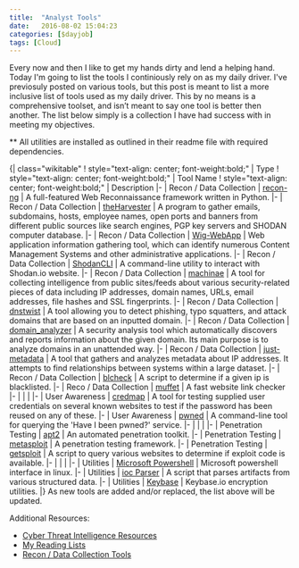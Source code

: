 ```yaml
---
title:  "Analyst Tools"
date:   2016-08-02 15:04:23
categories: [$dayjob]
tags: [Cloud]
---
```

Every now and then I like to get my hands dirty and lend a helping hand.  Today I'm going to list the tools I continiously rely on as my daily driver.  I've previosuly posted on various tools, but this post is meant to list a more inclusive list of tools used as my daily driver.  This by no means is a comprehensive toolset, and isn’t meant to say one tool is better then another.  The list below simply is a collection I have had success with in meeting my objectives.

** All utilities are installed as outlined in their readme file with required dependencies.

{| class="wikitable"
! style="text-align: center; font-weight:bold;" | Type
! style="text-align: center; font-weight:bold;" | Tool Name
! style="text-align: center; font-weight:bold;" | Description
|-
| Recon / Data Collection
| [recon-ng](https://bitbucket.org/LaNMaSteR53/recon-ng/wiki/Usage%20Guide)
| A full-featured Web Reconnaissance framework written in Python.
|-
| Recon / Data Collection
| [theHarvester](https://github.com/laramies/theHarvester)
| A program to gather emails, subdomains, hosts, employee names, open ports and banners from different public sources like search engines, PGP key servers and SHODAN computer database.
|-
| Recon / Data Collection
| [Wig-WebApp](https://github.com/jekyc/wig)
| Web application information gathering tool, which can identify numerous Content Management Systems and other administrative applications.
|-
| Recon / Data Collection
| [ShodanCLI](https://cli.shodan.io)
| A command-line utility to interact with Shodan.io website.
|-
| Recon / Data Collection
| [machinae](https://github.com/HurricaneLabs/machinae)
| A tool for collecting intelligence from public sites/feeds about various security-related pieces of data including IP addresses, domain names, URLs, email addresses, file hashes and SSL fingerprints.
|-
| Recon / Data Collection
| [dnstwist](https://github.com/elceef/dnstwist)
| A tool allowing you to detect phishing, typo squatters, and attack domains that are based on an inputted domain.
|-
| Recon / Data Collection
| [domain_analyzer](https://github.com/eldraco/domain_analyzer)
| A security analysis tool which automatically discovers and reports information about the given domain. Its main purpose is to analyze domains in an unattended way.
|-
| Recon / Data Collection
| [just-metadata](https://github.com/ChrisTruncer/Just-Metadata)
| A tool that gathers and analyzes metadata about IP addresses. It attempts to find relationships between systems within a large dataset.
|-
| Recon / Data Collection
| [blcheck](https://ashby.keybase.pub/Blog/Scripts/blcheck.sh)
| A script to determine if a given ip is blacklisted.
|-
| Reco / Data Collection
| [muffet](https://github.com/raviqqe/muffet)
| A fast website link checker
|-
| 
| 
| 
|-
| User Awareness
| [credmap](https://github.com/lightos/credmap)
| A tool for testing supplied user credentials on several known websites to test if the password has been reused on any of these.
|-
| User Awareness
| [pwned](https://github.com/wKovacs64/pwned)
| A command-line tool for querying the 'Have I been pwned?' service.
|-
| 
| 
| 
|-
| Penetration Testing
| [apt2](https://github.com/MooseDojo/apt2)
| An automated penetration toolkit.
|-
| Penetration Testing
| [metasploit](https://github.com/rapid7/metasploit-framework/)
| A penetration testing framework.
|-
| Penetration Testing
| [getsploit](https://github.com/vulnersCom/getsploit)
| A script to query various websites to determine if exploit code is available.
|-
| 
| 
| 
|-
| Utilities
| [Microsoft Powershell](https://github.com/powershell/powershell)
| Microsoft powershell interface in linux.
|-
| Utilities
| [ioc Parser](https://github.com/armbues/ioc_parser)
| A script that parses artifacts from various structured data.
|-
| Utilities
| [Keybase](https://keybase.io)
| Keybase.io encryption utilities.
|}
As new tools are added and/or replaced, the list above will be updated.

Additional Resources:<br>
* [Cyber Threat Intelligence Resources](https://ashbyca.github.io/2014/cti-resources)
* [My Reading Lists](https://ashbyca.github.io/2014/information-overload)
* [Recon / Data Collection Tools](https://ashbyca.github.io/2013/infogathering-tools)

